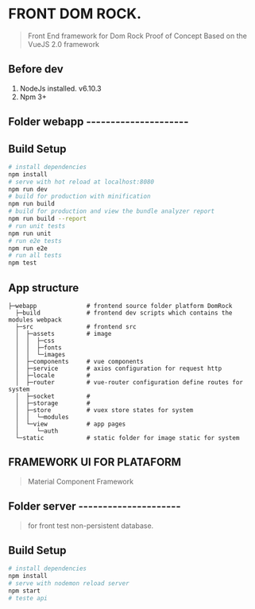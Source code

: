 # FRONT DOM ROCK.
> Front End framework for Dom Rock
> Proof of Concept
> Based on the VueJS 2.0 framework 

## Before dev
1. NodeJs installed. v6.10.3
2. Npm 3+

## Folder webapp ---------------------

## Build Setup

``` bash
# install dependencies
npm install
# serve with hot reload at localhost:8080
npm run dev
# build for production with minification
npm run build
# build for production and view the bundle analyzer report
npm run build --report
# run unit tests
npm run unit
# run e2e tests
npm run e2e
# run all tests
npm test
```
## App structure
```
├─webapp              # frontend source folder platform DomRock
  ├─build             # frontend dev scripts which contains the modules webpack
  ├─src               # frontend src
  │  ├─assets         # image 
  │  │  ├─css
  │  │  ├─fonts
  │  │  └─images
  │  ├─components     # vue components 
  │  ├─service        # axios configuration for request http
  │  ├─locale         # 
  │  ├─router         # vue-router configuration define routes for system
  │  ├─socket         # 
  │  ├─storage        # 
  │  ├─store          # vuex store states for system
  │  │  └─modules
  │  └─view           # app pages
  │     └─auth
  └─static            # static folder for image static for system
```
## FRAMEWORK UI FOR PLATAFORM
> Material Component Framework

## Folder server  ---------------------
> for front test non-persistent database.

## Build Setup

``` bash
# install dependencies
npm install
# serve with nodemon reload server
npm start
# teste api




